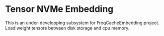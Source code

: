 # Tensor NVMe Embedding
This is an under-developping subsystem for FreqCacheEmbedding project.  
Load weight tensors between disk storage and cpu memory.
